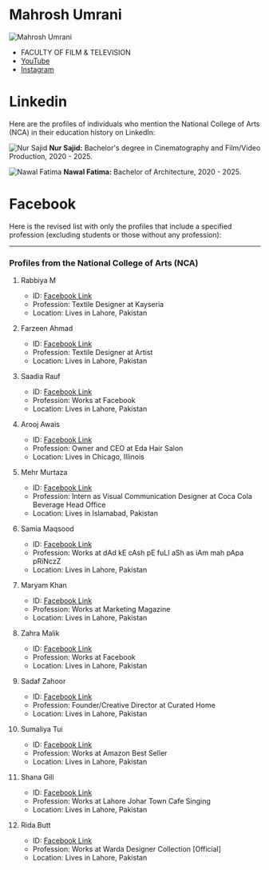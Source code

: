 # Mahrosh Umrani
![Mahrosh Umrani](https://yt3.googleusercontent.com/g-4j6oUyMEX5QedNq43MkNk5kwSe31OppoiqBfFrO9reQAF1mXt3nMBQpsU7cr1nRfXCs3NNZw=s160-c-k-c0x00ffffff-no-rj)
- FACULTY OF FILM & TELEVISION
- [YouTube](https://www.youtube.com/@mahroshumrani2003)
- [Instagram](https://www.instagram.com/mahrosh_umrani/)

# Linkedin
Here are the profiles of individuals who mention the National College of Arts (NCA) in their education history on LinkedIn:

![Nur Sajid](https://media.licdn.com/dms/image/v2/D5603AQEwnv81-PlgjA/profile-displayphoto-shrink_200_200/profile-displayphoto-shrink_200_200/0/1718218490785?e=1736985600&v=beta&t=mJZDsQYA8BkJ2isks8mpFeacbwf2W-phsT-uUCfIKSw) 
**Nur Sajid:** 
Bachelor's degree in Cinematography and Film/Video Production, 2020 - 2025.

![Nawal Fatima](https://media.licdn.com/dms/image/v2/D4D03AQHr6BEAvO_0lg/profile-displayphoto-shrink_200_200/profile-displayphoto-shrink_200_200/0/1720287249142?e=1736985600&v=beta&t=ZqVzS67MhYiYCbwiWIZW705yVIdPal6BiEHXlfmia8s) 
**Nawal Fatima:**
Bachelor of Architecture, 2020 - 2025.

# Facebook

Here is the revised list with only the profiles that include a specified profession (excluding students or those without any profession):

---

### Profiles from the National College of Arts (NCA)

1. Rabbiya M
   - ID: [Facebook Link](https://web.facebook.com/rabbiya.malik.31)
   - Profession: Textile Designer at Kayseria
   - Location: Lives in Lahore, Pakistan

2. Farzeen Ahmad
   - ID: [Facebook Link](https://web.facebook.com/farzeenahmad0)
   - Profession: Textile Designer at Artist
   - Location: Lives in Lahore, Pakistan

3. Saadia Rauf
   - ID: [Facebook Link](https://web.facebook.com/saadia.rauf.18)
   - Profession: Works at Facebook
   - Location: Lives in Lahore, Pakistan

4. Arooj Awais
   - ID: [Facebook Link](https://web.facebook.com/Hoorainkhan1203)
   - Profession: Owner and CEO at Eda Hair Salon
   - Location: Lives in Chicago, Illinois

5. Mehr Murtaza
   - ID: [Facebook Link](https://web.facebook.com/mehru.murtaza.5)
   - Profession: Intern as Visual Communication Designer at Coca Cola Beverage Head Office
   - Location: Lives in Islamabad, Pakistan

6. Samia Maqsood
   - ID: [Facebook Link](https://web.facebook.com/samia.maqsood.144)
   - Profession: Works at dAd kE cAsh pE fuLI aSh as iAm mah pApa pRiNczZ
   - Location: Lives in Lahore, Pakistan

7. Maryam Khan
   - ID: [Facebook Link](https://web.facebook.com/profile.php?id=100048336902111)
   - Profession: Works at Marketing Magazine
   - Location: Lives in Lahore, Pakistan

8. Zahra Malik
   - ID: [Facebook Link](https://web.facebook.com/profile.php?id=100064731697847)
   - Profession: Works at Facebook
   - Location: Lives in Lahore, Pakistan

9. Sadaf Zahoor
   - ID: [Facebook Link](https://web.facebook.com/sadaf.zahoor.923)
   - Profession: Founder/Creative Director at Curated Home
   - Location: Lives in Lahore, Pakistan

10. Sumaliya Tui
    - ID: [Facebook Link](https://web.facebook.com/sumaliya.tui)
    - Profession: Works at Amazon Best Seller
    - Location: Lives in Lahore, Pakistan

11. Shana Gill
    - ID: [Facebook Link](https://web.facebook.com/profile.php?id=61550347250472)
    - Profession: Works at Lahore Johar Town Cafe Singing
    - Location: Lives in Lahore, Pakistan

12. Rida Butt
    - ID: [Facebook Link](https://web.facebook.com/profile.php?id=100073031581319)
    - Profession: Works at Warda Designer Collection [Official]
    - Location: Lives in Lahore, Pakistan
